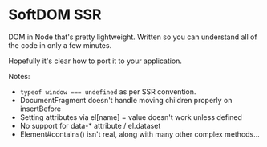 # SoftDOM SSR

DOM in Node that's pretty lightweight. Written so you can understand all of the
code in only a few minutes.

Hopefully it's clear how to port it to your application.

Notes:
  - `typeof window === undefined` as per SSR convention.
  - DocumentFragment doesn't handle moving children properly on insertBefore
  - Setting attributes via el[name] = value doesn't work unless defined
  - No support for data-* attribute / el.dataset
  - Element#contains() isn't real, along with many other complex methods...
